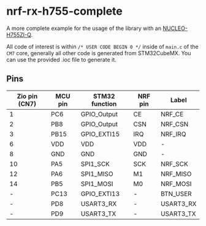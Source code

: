 # nrf-rx-h755-complete
A more complete example for the usage of the library with an [NUCLEO-H755ZI-Q](https://www.st.com/resource/en/user_manual/um2408-stm32h7-nucleo144-boards-mb1363-stmicroelectronics.pdf).  

All code of interest is within `/* USER CODE BEGIN 0 */` inside of `main.c` of the `CM7` core, generally all other code is generated from STM32CubeMX. You can use the provided .ioc file to generate it.

## Pins
| Zio pin (CN7) | MCU pin | STM32 function | NRF pin | Label     |
|---------------|---------|----------------|---------|-----------|
| 1             | PC6     | GPIO_Output    | CE      | NRF_CE    |
| 2             | PB8     | GPIO_Output    | CSN     | NRF_CSN   |
| 3             | PB15    | GPIO_EXTI15    | IRQ     | NRF_IRQ   |
| 6             | VDD     | VDD            | VDD     | -         |
| 8             | GND     | GND            | GND     | -         |
| 10            | PA5     | SPI1_SCK       | SCK     | NRF_SCK   |
| 12            | PA6     | SPI1_MISO      | M1      | NRF_MISO  |
| 14            | PB5     | SPI1_MOSI      | M0      | NRF_MOSI  |
| -             | PC13    | GPIO_EXTI13    | -       | BTN_USER  |
| -             | PD8     | USART3_RX      | -       | USART3_RX |
| -             | PD9     | USART3_TX      | -       | USART3_TX |
